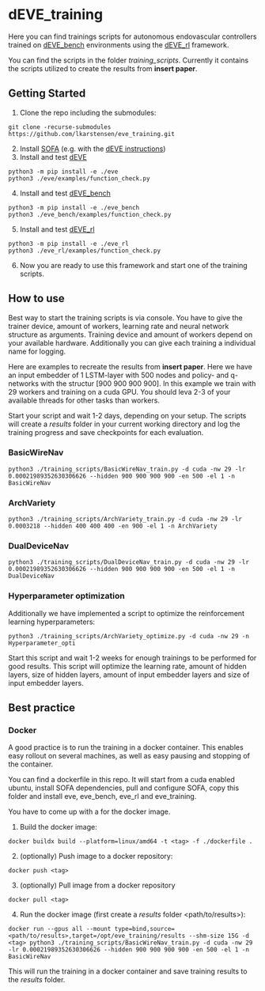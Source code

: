 # dEVE_training

Here you can find trainings scripts for autonomous endovascular controllers trained on [dEVE_bench](https://github.com/lkarstensen/eve_bench) environments using the [dEVE_rl](https://github.com/lkarstensen/eve_rl) framework. 

You can find the scripts in the folder *training_scripts*. Currently it contains the scripts utilized to create the results from **insert paper**. 

## Getting Started

1. Clone the repo including the submodules:
```
git clone -recurse-submodules https://github.com/lkarstensen/eve_training.git
```
2. Install [SOFA](https://www.sofa-framework.org) (e.g. with the [dEVE instructions](https://github.com/lkarstensen/eve?tab=readme-ov-file#install-sofa-with-sofapython3-and-beamadapter)) 
3. Install and test [dEVE](https://github.com/lkarstensen/eve)
```
python3 -m pip install -e ./eve
python3 ./eve/examples/function_check.py
```
4. Install and test [dEVE_bench](https://github.com/lkarstensen/eve_bench)
```
python3 -m pip install -e ./eve_bench
python3 ./eve_bench/examples/function_check.py
```
5. Install and test [dEVE_rl](https://github.com/lkarstensen/eve_rl)
```
python3 -m pip install -e ./eve_rl
python3 ./eve_rl/examples/function_check.py
```
6. Now you are ready to use this framework and start one of the training scripts. 

## How to use

Best way to start the training scripts is via console. You have to give the trainer device, amount of workers, learning rate and neural network structure as arguments. Training device and amount of workers depend on your available hardware. Additionally you can give each training a individual name for logging. 

Here are examples to recreate the results from **insert paper**. Here we have an input embedder of 1 LSTM-layer with 500 nodes and policy- and q-networks with the structur [900 900 900 900]. In this example we train with 29 workers and training on a cuda GPU. You should leva 2-3 of your available threads for other tasks than workers. 

Start your script and wait 1-2 days, depending on your setup. The scripts will create a *results* folder in your current working directory and log the training progress and save checkpoints for each evaluation. 

### BasicWireNav

```
python3 ./training_scripts/BasicWireNav_train.py -d cuda -nw 29 -lr 0.00021989352630306626 --hidden 900 900 900 900 -en 500 -el 1 -n BasicWireNav
```

### ArchVariety

```
python3 ./training_scripts/ArchVariety_train.py -d cuda -nw 29 -lr 0.0003218 --hidden 400 400 400 -en 900 -el 1 -n ArchVariety
```

### DualDeviceNav

```
python3 ./training_scripts/DualDeviceNav_train.py -d cuda -nw 29 -lr 0.00021989352630306626 --hidden 900 900 900 900 -en 500 -el 1 -n DualDeviceNav
```

### Hyperparameter optimization

Additionally we have implemented a script to optimize the reinforcement learning hyperparameters:

```
python3 ./training_scripts/ArchVariety_optimize.py -d cuda -nw 29 -n Hyperparameter_opti
```

Start this script and wait 1-2 weeks for enough trainings to be performed for good results. This script will optimize the learning rate, amount of hidden layers, size of hidden layers, amount of input embedder layers and size of input embedder layers. 

## Best practice

### Docker
A good practice is to run the training in a docker container. This enables easy rollout on several machines, as well as easy pausing and stopping of the container. 

You can find a dockerfile in this repo. It will start from a cuda enabled ubuntu, install SOFA dependencies, pull and configure SOFA, copy this folder and install eve, eve_bench, eve_rl and eve_training. 

You have to come up with a <tag> for the docker image.

1. Build the docker image:
```
docker buildx build --platform=linux/amd64 -t <tag> -f ./dockerfile .
```

2. (optionally) Push image to a docker repository:
```
docker push <tag>
```

3. (optionally) Pull image from a docker repository
```
docker pull <tag>
```

4. Run the docker image (first create a *results* folder <path/to/results>):
```
docker run --gpus all --mount type=bind,source=<path/to/results>,target=/opt/eve_training/results --shm-size 15G -d <tag> python3 ./training_scripts/BasicWireNav_train.py -d cuda -nw 29 -lr 0.00021989352630306626 --hidden 900 900 900 900 -en 500 -el 1 -n BasicWireNav
```

This will run the training in a docker container and save training results to the *results* folder. 
